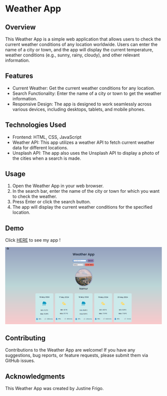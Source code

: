 # Weather App

## Overview

This Weather App is a simple web application that allows users to check the current weather conditions of any location worldwide. Users can enter the name of a city or town, and the app will display the current temperature, weather conditions (e.g., sunny, rainy, cloudy), and other relevant information.

## Features

- Current Weather: Get the current weather conditions for any location.
- Search Functionality: Enter the name of a city or town to get the weather information.
- Responsive Design: The app is designed to work seamlessly across various devices, including desktops, tablets, and mobile phones.

## Technologies Used

- Frontend: HTML, CSS, JavaScript
- Weather API: This app utilizes a weather API to fetch current weather data for different locations.
- Unsplash API: The app also uses the Unsplash API to display a photo of the cities when a search is made.

## Usage

1. Open the Weather App in your web browser.
2. In the search bar, enter the name of the city or town for which you want to check the weather.
3. Press Enter or click the search button.
4. The app will display the current weather conditions for the specified location.

## Demo

Click [HERE](https://justine-frigo.github.io/Weather-app/) to see my app !  

![alt text](screenshot.png)

## Contributing

Contributions to the Weather App are welcome! If you have any suggestions, bug reports, or feature requests, please submit them via GitHub issues.

## Acknowledgments

This Weather App was created by Justine Frigo.
